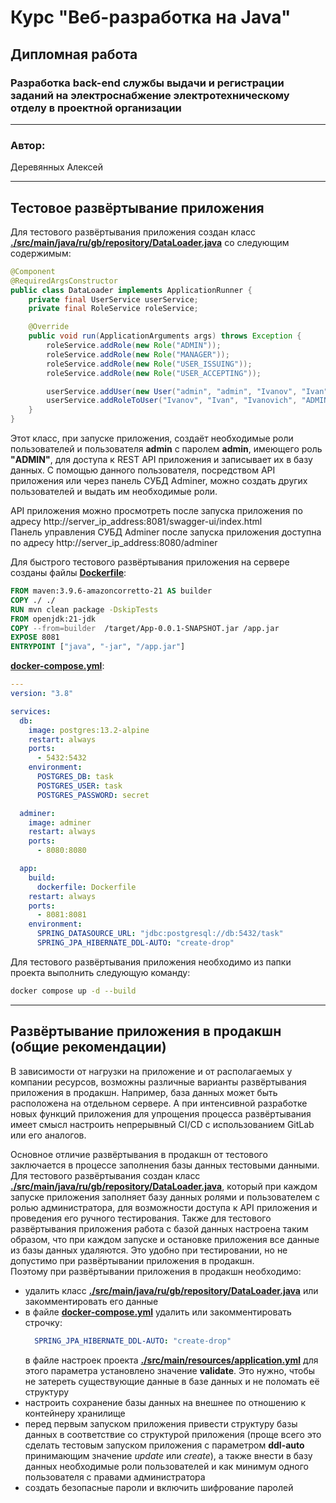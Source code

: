# Курс "Веб-разработка на Java"
## Дипломная работа
### Разработка back-end службы выдачи и регистрации заданий на электроснабжение электротехническому отделу в проектной организации
* **
### Автор:
Деревянных Алексей
* **

## Тестовое развёртывание приложения

Для тестового развёртывания приложения создан класс **[./src/main/java/ru/gb/repository/DataLoader.java](./src/main/java/ru/gb/repository/DataLoader.java)** со следующим содержимым:
```java
@Component
@RequiredArgsConstructor
public class DataLoader implements ApplicationRunner {
    private final UserService userService;
    private final RoleService roleService;

    @Override
    public void run(ApplicationArguments args) throws Exception {
        roleService.addRole(new Role("ADMIN"));
        roleService.addRole(new Role("MANAGER"));
        roleService.addRole(new Role("USER_ISSUING"));
        roleService.addRole(new Role("USER_ACCEPTING"));

        userService.addUser(new User("admin", "admin", "Ivanov", "Ivan", "Ivanovich"));
        userService.addRoleToUser("Ivanov", "Ivan", "Ivanovich", "ADMIN");
    }
}
```
Этот класс, при запуске приложения, создаёт необходимые роли пользователей и пользователя **admin** с паролем **admin**, имеющего роль **"ADMIN"**, для доступа к REST API приложения и записывает их в базу данных. С помощью данного пользователя, посредством API приложения или через панель СУБД Adminer, можно создать других пользователей и выдать им необходимые роли.

API приложения можно просмотреть после запуска приложения по адресу http://server_ip_address:8081/swagger-ui/index.html<br>
Панель управления СУБД Adminer после запуска приложения доступна по адресу http://server_ip_address:8080/adminer<br>

Для быстрого тестового развёртывания приложения на сервере созданы файлы **[Dockerfile](Dockerfile)**:
```dockerfile
FROM maven:3.9.6-amazoncorretto-21 AS builder
COPY ./ ./
RUN mvn clean package -DskipTests
FROM openjdk:21-jdk
COPY --from=builder  /target/App-0.0.1-SNAPSHOT.jar /app.jar
EXPOSE 8081
ENTRYPOINT ["java", "-jar", "/app.jar"]
```
**[docker-compose.yml](docker-compose.yml)**:
```yaml
---
version: "3.8"

services:
  db:
    image: postgres:13.2-alpine
    restart: always
    ports:
      - 5432:5432
    environment:
      POSTGRES_DB: task
      POSTGRES_USER: task
      POSTGRES_PASSWORD: secret

  adminer:
    image: adminer
    restart: always
    ports:
      - 8080:8080

  app:
    build:
      dockerfile: Dockerfile
    restart: always
    ports:
      - 8081:8081
    environment:
      SPRING_DATASOURCE_URL: "jdbc:postgresql://db:5432/task"
      SPRING_JPA_HIBERNATE_DDL-AUTO: "create-drop"
```
Для тестового развёртывания приложения необходимо из папки проекта выполнить следующую команду:
```bash
docker compose up -d --build
```
* **

## Развёртывание приложения в продакшн (общие рекомендации)

В зависимости от нагрузки на приложение и от располагаемых у компании ресурсов, возможны различные варианты развёртывания приложения в продакшн. Например, база данных может быть расположена на отдельном сервере. А при интенсивной разработке новых функций приложения для упрощения процесса развёртывания имеет смысл настроить непрерывный CI/CD с использованием GitLab или его аналогов.

Основное отличие развёртывания в продакшн от тестового заключается в процессе заполнения базы данных тестовыми данными. Для тестового развёртывания создан класс **[./src/main/java/ru/gb/repository/DataLoader.java](./src/main/java/ru/gb/repository/DataLoader.java)**, который при каждом запуске приложения заполняет базу данных ролями и пользователем с ролью администратора, для возможности доступа к API приложения и проведения его ручного тестирования. Также для тестового развёртывания приложения работа с базой данных настроена таким образом, что при каждом запуске и остановке приложения все данные из базы данных удаляются. Это удобно при тестировании, но не допустимо при развёртывании приложения в продакшн.<br>
Поэтому при развёртывании приложения в продакшн необходимо:
* удалить класс **[./src/main/java/ru/gb/repository/DataLoader.java](./src/main/java/ru/gb/repository/DataLoader.java)** или закомментировать его данные
* в файле **[docker-compose.yml](docker-compose.yml)** удалить или закомментировать строчку:
  ```yaml
    SPRING_JPA_HIBERNATE_DDL-AUTO: "create-drop"
  ```
  в файле настроек проекта **[./src/main/resources/application.yml](./src/main/resources/application.yml)** для этого параметра установлено значение **validate**. Это нужно, чтобы не затереть существующие данные в базе данных и не поломать её структуру
* настроить сохранение базы данных на внешнее по отношению к контейнеру хранилище
* перед первым запуском приложения привести структуру базы данных в соответствие со структурой приложения (проще всего это сделать тестовым запуском приложения с параметром **ddl-auto** принимающим значение *update* или *create*), а также внести в базу данных необходимые роли пользователей и как минимум одного пользователя с правами администратора
* создать безопасные пароли и включить шифрование паролей
